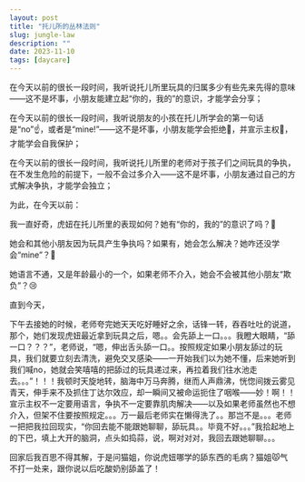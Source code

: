 ```yaml
---
layout: post
title: "托儿所的丛林法则"
slug: jungle-law
description: ""
date: 2023-11-10
tags: [daycare]
---
```


在今天以前的很长一段时间，我听说托儿所里玩具的归属多少有些先来先得的意味——这不是坏事，小朋友能建立起“你的，我的”的意识，才能学会分享；

在今天以前的很长一段时间，我听说朋友的小孩在托儿所学会的第一句话是“no”☝️，或者是“mine!”——这不是坏事，小朋友能学会拒绝🚫，并宣示主权💪，才能学会自我保护；

在今天以前的很长一段时间，我听说托儿所里的老师对于孩子们之间玩具的争执，在不发生危险的前提下，一般不会过多介入——这不是坏事，小朋友通过自己的方式解决争执，才能学会独立；

为此，在今天以前：

我一直好奇，虎妞在托儿所里的表现如何？她有“你的，我的”的意识了吗？🤔

她会和其他小朋友因为玩具产生争执吗？如果有，她会怎么解决？她咋还没学会“mine”？🧐

她语言不通，又是年龄最小的一个，如果老师不介入，她会不会被其他小朋友“欺负”？😢

直到今天，

下午去接她的时候，老师夸完她天天吃好睡好之余，话锋一转，吞吞吐吐的说道，那个，她们发现虎妞最近拿到玩具之后，嗯。。会先舔上一口。。。我瞪大眼睛，“舔一口？？？”，老师说，“嗯，伸出舌头舔一口。。按照规定如果小朋友舔过的玩具，我们就要立刻去清洗，避免交叉感染——一开始我们以为她不懂，后来她听到我们喊no，她就会笑嘻嘻的把舔过的玩具递过来，再拉着我们往水池走去。。。”！！！我顿时天旋地转，脑海中万马奔腾，继而人声鼎沸，恍惚间拨云雾见青天，伸手来不及抓住丁达尔效应，却一瞬间又被命运扼住了咽喉——妙！啊！！宣示主权不一定要用语言，争执不一定要靠肌肉解决——以及如果老师虽然也不想介入，但架不住要按照规定。。。万一最后老师实在懒得洗了。。那岂不是。。。老师一把把我拉回现实，“你回去能不能跟她聊聊，舔玩具。。毕竟不好。。。”我拾起地上的下巴，填上大开的脑洞，点头如捣蒜，说，啊对对对，我回去跟她聊聊。。。

回家后我百思不得其解，于是问猫姐，你说虎妞哪学的舔东西的毛病？猫姐😾气不打一处来，跟你说以后吃酸奶别舔盖了！